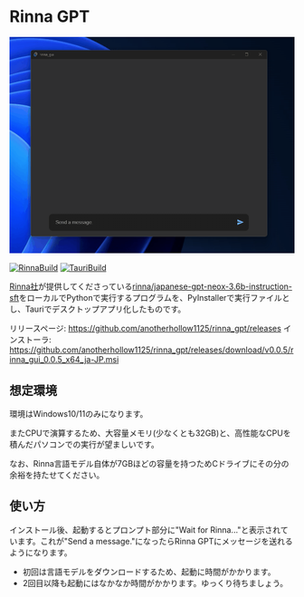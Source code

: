 # Rinna GPT

![rinna gpt demo](.github/rinna.gif)

[![RinnaBuild](https://github.com/anotherhollow1125/rinna_gpt/actions/workflows/rinna_build.yaml/badge.svg)](https://github.com/anotherhollow1125/rinna_gpt/actions/workflows/rinna_build.yaml)
[![TauriBuild](https://github.com/anotherhollow1125/rinna_gpt/actions/workflows/tauri_build.yaml/badge.svg)](https://github.com/anotherhollow1125/rinna_gpt/actions/workflows/tauri_build.yaml)

[Rinna社](https://rinna.co.jp/)が提供してくださっている[rinna/japanese-gpt-neox-3.6b-instruction-sft](https://huggingface.co/rinna/japanese-gpt-neox-3.6b-instruction-sft)をローカルでPythonで実行するプログラムを、PyInstallerで実行ファイルとし、Tauriでデスクトップアプリ化したものです。

リリースページ: https://github.com/anotherhollow1125/rinna_gpt/releases
インストーラ: https://github.com/anotherhollow1125/rinna_gpt/releases/download/v0.0.5/rinna_gui_0.0.5_x64_ja-JP.msi

## 想定環境

環境はWindows10/11のみになります。

またCPUで演算するため、大容量メモリ(少なくとも32GB)と、高性能なCPUを積んだパソコンでの実行が望ましいです。

なお、Rinna言語モデル自体が7GBほどの容量を持つためCドライブにその分の余裕を持たせてください。

## 使い方

インストール後、起動するとプロンプト部分に"Wait for Rinna..."と表示されています。これが"Send a message."になったらRinna GPTにメッセージを送れるようになります。

- 初回は言語モデルをダウンロードするため、起動に時間がかかります。
- 2回目以降も起動にはなかなか時間がかかります。ゆっくり待ちましょう。